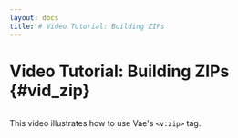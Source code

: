 ```yaml
---
layout: docs
title: # Video Tutorial: Building ZIPs
---
```


# Video Tutorial: Building ZIPs {#vid_zip}

![]()

This video illustrates how to use Vae's `<v:zip>` tag.
